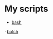 # My scripts

* [bash](https://github.com/Lundrvs/scripts/blob/master/bash/README.md)

· [batch](https://github.com/Lundrvs/scripts/blob/master/batch/README.md)
